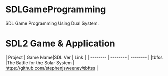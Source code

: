 # SDLGameProgramming
SDL Game Programming Using Dual System.


# SDL2 Game & Application

| Project | Game Name|SDL Ver | Link |
| -------- | -------- | -------- |
|tbfss |The Battle for the Solar System     |  https://github.com/stephenjsweeney/tbftss    |
